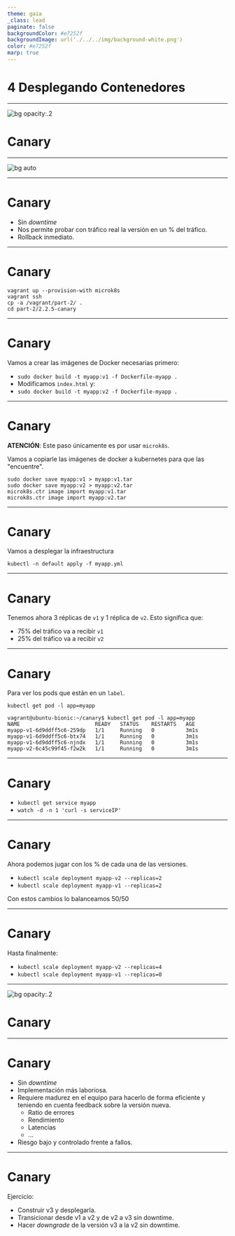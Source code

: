 ```yaml
---
theme: gaia
_class: lead
paginate: false
backgroundColor: #e7252f
backgroundImage: url('./../../img/background-white.png')
color: #e7252f
marp: true
---
```

<!-- _backgroundImage: url('./../../img/background-red.png') -->
<!-- _color: white -->

# 4 Desplegando Contenedores

---
![bg opacity:.2](https://media1.tenor.com/images/6c558a6366d2967e6de4ad294c3c4b7f/tenor.gif)
# Canary

---
![bg auto](https://www.tigera.io/wp-content/uploads/2018/12/canary-deployment-74d9ceb259a7b87beb0b5fc3af0e3788-e9535-1.png)

---
# Canary

- Sin _downtime_
- Nos permite probar con tráfico real la versión en un % del tráfico.
- Rollback inmediato.

---
# Canary

```
vagrant up --provision-with microk8s
vagrant ssh
cp -a /vagrant/part-2/ .
cd part-2/2.2.5-canary
```

---
# Canary

Vamos a crear las imágenes de Docker necesarias primero:

- `sudo docker build -t myapp:v1 -f Dockerfile-myapp .`
- Modificamos `index.html` y:
- `sudo docker build -t myapp:v2 -f Dockerfile-myapp .`

---
# Canary

**ATENCIÓN**: Este paso únicamente es por usar `microk8s`.

Vamos a copiarle las imágenes de docker a kubernetes para que las "encuentre".

```
sudo docker save myapp:v1 > myapp:v1.tar
sudo docker save myapp:v2 > myapp:v2.tar
microk8s.ctr image import myapp:v1.tar
microk8s.ctr image import myapp:v2.tar
```

---
# Canary

Vamos a desplegar la infraestructura

`kubectl -n default apply -f myapp.yml`

---

# Canary

Tenemos ahora 3 réplicas de `v1` y 1 réplica de `v2`. Esto significa que:
- 75% del tráfico va a recibir `v1`
- 25% del tráfico va a recibir `v2`

---
# Canary

Para ver los pods que están en un `label`.

`kubectl get pod -l app=myapp`

```
vagrant@ubuntu-bionic:~/canary$ kubectl get pod -l app=myapp
NAME                        READY   STATUS    RESTARTS   AGE
myapp-v1-6d9ddff5c6-259dp   1/1     Running   0          3m1s
myapp-v1-6d9ddff5c6-btx74   1/1     Running   0          3m1s
myapp-v1-6d9ddff5c6-njndx   1/1     Running   0          3m1s
myapp-v2-6c45c99f45-f2w2k   1/1     Running   0          3m1s
```

---
# Canary
- `kubectl get service myapp`
- `watch -d -n 1 'curl -s serviceIP'`

---
# Canary

Ahora podemos jugar con los % de cada una de las versiones.

- `kubectl scale deployment myapp-v2 --replicas=2`
- `kubectl scale deployment myapp-v1 --replicas=2`

Con estos cambios lo balanceamos 50/50

---
# Canary

Hasta finalmente:

- `kubectl scale deployment myapp-v2 --replicas=4`
- `kubectl scale deployment myapp-v1 --replicas=0`

---
![bg opacity:.2](https://imagenes.20minutos.es/files/image_656_370/uploads/imagenes/2019/05/21/957237.jpg)
# Canary

---
# Canary
- Sin _downtime_
- Implementación más laboriosa.
- Requiere madurez en el equipo para hacerlo de forma eficiente y teniendo en cuenta feedback sobre la versión nueva.
    - Ratio de errores
    - Rendimiento
    - Latencias
    - ...
- Riesgo bajo y controlado frente a fallos.

---
# Canary

Ejercicio:

- Construir v3 y desplegarla.
- Transicionar desde v1 a v2 y de v2 a v3 sin downtime.
- Hacer _downgrade_ de la versión v3 a la v2 sin downtime.
